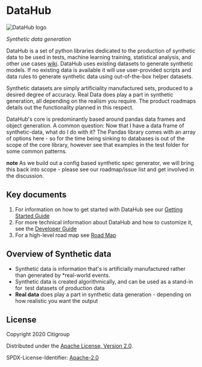 <H1>DataHub</H1> 

![DataHub logo](https://raw.githubusercontent.com/finos/datahub/master/docs/logo.png) 

_Synthetic data generation_

DataHub is a set of python libraries dedicated to the production of synthetic data to be used in tests, machine learning training, statistical analysis, and other use cases [wiki](https://en.wikipedia.org/wiki/Synthetic_data). DataHub uses existing datasets to generate synthetic models. If no existing data is available it will use user-provided scripts and data rules to generate synthetic data using out-of-the-box helper datasets.

Synthetic datasets are simply artificiality manufactured sets, produced to a desired degree of accuracy. Real Data does play a part in synthetic generation, all depending on the realism you require. The product roadmaps details out the functionality planned in this respect.

DataHub's core is predominantly based around pandas data frames and object generation.
A common question: Now that I have a data frame of synthetic-data, what do I do with it? The Pandas library comes with an array of options here - so for the time being sinking to databases is out of the scope of the core library, however see that examples in the test folder for some common patterns.

**note** As we build out a config based synthetic spec generator, we will bring this back into scope - please see our roadmap/issue list and get involved in the discussion.

## Key documents

1. For information on how to get started with DataHub see our [Getting Started Guide](https://github.com/finos/datahub/blob/master/docs/GettingStarted.md)
2. For more technical information about DataHub and how to customize it, see the [Developer Guide](https://github.com/finos/datahub/blob/master/docs/DeveloperGuide.md)
3. For a high-level road map see [Road Map](https://github.com/finos/datahub/blob/master/docs/roadmap.md)

## Overview of Synthetic data

- Synthetic data is information that's is artificially manufactured rather than generated by *real-world events.
- Synthetic data is created algorithmically, and can be used as a stand-in for  test datasets of production data
- **Real data** does play a part in synthetic data generation - depending on how
realistic you want the output

## License

Copyright 2020 Citigroup

Distributed under the [Apache License, Version 2.0](http://www.apache.org/licenses/LICENSE-2.0).

SPDX-License-Identifier: [Apache-2.0](https://spdx.org/licenses/Apache-2.0)
